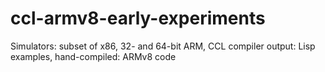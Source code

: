 # ccl-armv8-early-experiments
Simulators: subset of x86, 32- and 64-bit ARM, CCL compiler output: Lisp examples, hand-compiled: ARMv8 code
